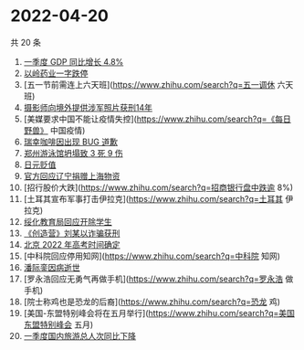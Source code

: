 # 2022-04-20

共 20 条

<!-- BEGIN ZHIHUSEARCH -->
<!-- 最后更新时间 Wed Apr 20 2022 03:09:47 GMT+0800 (China Standard Time) -->
1. [一季度 GDP 同比增长 4.8%](https://www.zhihu.com/search?q=一季度GDP)
1. [以岭药业一字跌停](https://www.zhihu.com/search?q=以岭药业一字跌停)
1. [五一节前需连上六天班](https://www.zhihu.com/search?q=五一调休 六天班)
1. [摄影师向境外提供涉军照片获刑14年](https://www.zhihu.com/search?q=摄影师获刑14年)
1. [美媒要求中国不能让疫情失控](https://www.zhihu.com/search?q=《每日野兽》 中国疫情)
1. [瑞幸咖啡因出现 BUG 道歉](https://www.zhihu.com/search?q=瑞幸咖啡因BUG道歉)
1. [郑州游泳馆坍塌致 3 死 9 伤](https://www.zhihu.com/search?q=郑州游泳馆坍塌)
1. [日元贬值](https://www.zhihu.com/search?q=日元贬值)
1. [官方回应辽宁捐赠上海物资](https://www.zhihu.com/search?q=辽宁捐赠上海物资)
1. [招行股价大跌](https://www.zhihu.com/search?q=招商银行盘中跌逾 8%)
1. [土耳其宣布军事打击伊拉克](https://www.zhihu.com/search?q=土耳其 伊拉克)
1. [绥化教育局回应开除学生](https://www.zhihu.com/search?q=绥化教育局回应)
1. [《创造营》刘某以诈骗获刑](https://www.zhihu.com/search?q=刘丞以诈骗)
1. [北京 2022 年高考时间确定](https://www.zhihu.com/search?q=北京2022年高考时间)
1. [中科院回应停用知网](https://www.zhihu.com/search?q=中科院 知网)
1. [潘际銮因病逝世](https://www.zhihu.com/search?q=潘际銮逝世)
1. [罗永浩回应无勇气再做手机](https://www.zhihu.com/search?q=罗永浩 做手机)
1. [院士称鸡也是恐龙的后裔](https://www.zhihu.com/search?q=恐龙 鸡)
1. [美国-东盟特别峰会将在五月举行](https://www.zhihu.com/search?q=美国东盟特别峰会 五月)
1. [一季度国内旅游总人次同比下降](https://www.zhihu.com/search?q=国内旅游总人次同比下降)
<!-- END ZHIHUSEARCH -->
